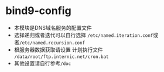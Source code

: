 # bind9-config

* 本模块是DNS域名服务的配置文件
* 选择递归或者迭代可以自行选择 <code>/etc/named.iteration.conf</code>或者<code>/etc/named.recursion.conf</code>
* 根服务器数据获取请设置 计划执行文件 <code>/data/root/ftp.internic.net/cron.bat</code>
* 其他设置请自行参考<code>/doc</code>